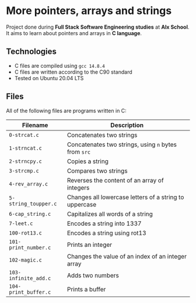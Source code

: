 # More pointers, arrays and strings
Project done during **Full Stack Software Engineering studies** at **Alx School**. It aims to learn about pointers and arrays in **C language**.

## Technologies
* C files are compiled using `gcc 14.8.4`
* C files are written according to the C90 standard
* Tested on Ubuntu 20.04 LTS

## Files
All of the following files are programs written in C:

| Filename | Description |
| -------- | ----------- |
| `0-strcat.c` | Concatenates two strings |
| `1-strncat.c` | Concatenates two strings, using `n` bytes from `src` |
| `2-strncpy.c` | Copies a string |
| `3-strcmp.c` | Compares two strings |
| `4-rev_array.c` | Reverses the content of an array of integers |
| `5-string_toupper.c` | Changes all lowercase letters of a string to uppercase |
| `6-cap_string.c` | Capitalizes all words of a string |
| `7-leet.c` | Encodes a string into 1337 |
| `100-rot13.c` | Encodes a string using rot13 |
| `101-print_number.c` | Prints an integer |
| `102-magic.c` | Changes the value of an index of an integer array |
| `103-infinite_add.c` | Adds two numbers |
| `104-print_buffer.c` | Prints a buffer |